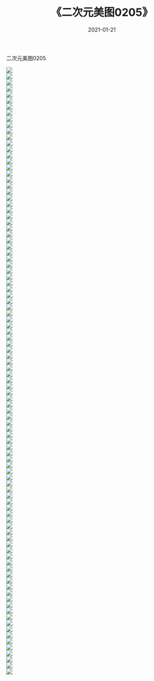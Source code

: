 ﻿---
layout: post
title:  《二次元美图0205》
date:   2021-01-21
img: http://imgx.orgx.ga/二次元/2021/二次元美图0205/000.jpg
categories: [美女, 清纯, 唯美]
---

二次元美图0205

 ![](http://imgx.orgx.ga/二次元/2021/二次元美图0205/001.jpg) <br>![](http://imgx.orgx.ga/二次元/2021/二次元美图0205/002.jpg) <br>![](http://imgx.orgx.ga/二次元/2021/二次元美图0205/003.jpg) <br>![](http://imgx.orgx.ga/二次元/2021/二次元美图0205/004.jpg) <br>![](http://imgx.orgx.ga/二次元/2021/二次元美图0205/005.jpg) <br>![](http://imgx.orgx.ga/二次元/2021/二次元美图0205/006.jpg) <br>![](http://imgx.orgx.ga/二次元/2021/二次元美图0205/007.jpg) <br>![](http://imgx.orgx.ga/二次元/2021/二次元美图0205/008.jpg) <br>![](http://imgx.orgx.ga/二次元/2021/二次元美图0205/009.jpg) <br>![](http://imgx.orgx.ga/二次元/2021/二次元美图0205/010.jpg) <br>![](http://imgx.orgx.ga/二次元/2021/二次元美图0205/011.jpg) <br>![](http://imgx.orgx.ga/二次元/2021/二次元美图0205/012.jpg) <br>![](http://imgx.orgx.ga/二次元/2021/二次元美图0205/013.jpg) <br>![](http://imgx.orgx.ga/二次元/2021/二次元美图0205/014.jpg) <br>![](http://imgx.orgx.ga/二次元/2021/二次元美图0205/015.jpg) <br>![](http://imgx.orgx.ga/二次元/2021/二次元美图0205/016.jpg) <br>![](http://imgx.orgx.ga/二次元/2021/二次元美图0205/017.jpg) <br>![](http://imgx.orgx.ga/二次元/2021/二次元美图0205/018.jpg) <br>![](http://imgx.orgx.ga/二次元/2021/二次元美图0205/019.jpg) <br>![](http://imgx.orgx.ga/二次元/2021/二次元美图0205/020.jpg) <br>![](http://imgx.orgx.ga/二次元/2021/二次元美图0205/021.jpg) <br>![](http://imgx.orgx.ga/二次元/2021/二次元美图0205/022.jpg) <br>![](http://imgx.orgx.ga/二次元/2021/二次元美图0205/023.jpg) <br>![](http://imgx.orgx.ga/二次元/2021/二次元美图0205/024.jpg) <br>![](http://imgx.orgx.ga/二次元/2021/二次元美图0205/025.jpg) <br>![](http://imgx.orgx.ga/二次元/2021/二次元美图0205/026.jpg) <br>![](http://imgx.orgx.ga/二次元/2021/二次元美图0205/027.jpg) <br>![](http://imgx.orgx.ga/二次元/2021/二次元美图0205/028.jpg) <br>![](http://imgx.orgx.ga/二次元/2021/二次元美图0205/029.jpg) <br>![](http://imgx.orgx.ga/二次元/2021/二次元美图0205/030.jpg) <br>![](http://imgx.orgx.ga/二次元/2021/二次元美图0205/031.jpg) <br>![](http://imgx.orgx.ga/二次元/2021/二次元美图0205/032.jpg) <br>![](http://imgx.orgx.ga/二次元/2021/二次元美图0205/033.jpg) <br>![](http://imgx.orgx.ga/二次元/2021/二次元美图0205/034.jpg) <br>![](http://imgx.orgx.ga/二次元/2021/二次元美图0205/035.jpg) <br>![](http://imgx.orgx.ga/二次元/2021/二次元美图0205/036.jpg) <br>![](http://imgx.orgx.ga/二次元/2021/二次元美图0205/037.jpg) <br>![](http://imgx.orgx.ga/二次元/2021/二次元美图0205/038.jpg) <br>![](http://imgx.orgx.ga/二次元/2021/二次元美图0205/039.jpg) <br>![](http://imgx.orgx.ga/二次元/2021/二次元美图0205/040.jpg) <br>![](http://imgx.orgx.ga/二次元/2021/二次元美图0205/041.jpg) <br>![](http://imgx.orgx.ga/二次元/2021/二次元美图0205/042.jpg) <br>![](http://imgx.orgx.ga/二次元/2021/二次元美图0205/043.jpg) <br>![](http://imgx.orgx.ga/二次元/2021/二次元美图0205/044.jpg) <br>![](http://imgx.orgx.ga/二次元/2021/二次元美图0205/045.jpg) <br>![](http://imgx.orgx.ga/二次元/2021/二次元美图0205/046.jpg) <br>![](http://imgx.orgx.ga/二次元/2021/二次元美图0205/047.jpg) <br>![](http://imgx.orgx.ga/二次元/2021/二次元美图0205/048.jpg) <br>![](http://imgx.orgx.ga/二次元/2021/二次元美图0205/049.jpg) <br>![](http://imgx.orgx.ga/二次元/2021/二次元美图0205/050.jpg) <br>![](http://imgx.orgx.ga/二次元/2021/二次元美图0205/051.jpg) <br>![](http://imgx.orgx.ga/二次元/2021/二次元美图0205/052.jpg) <br>![](http://imgx.orgx.ga/二次元/2021/二次元美图0205/053.jpg) <br>![](http://imgx.orgx.ga/二次元/2021/二次元美图0205/054.jpg) <br>![](http://imgx.orgx.ga/二次元/2021/二次元美图0205/055.jpg) <br>![](http://imgx.orgx.ga/二次元/2021/二次元美图0205/056.jpg) <br>![](http://imgx.orgx.ga/二次元/2021/二次元美图0205/057.jpg) <br>![](http://imgx.orgx.ga/二次元/2021/二次元美图0205/058.jpg) <br>![](http://imgx.orgx.ga/二次元/2021/二次元美图0205/059.jpg) <br>![](http://imgx.orgx.ga/二次元/2021/二次元美图0205/060.jpg) <br>![](http://imgx.orgx.ga/二次元/2021/二次元美图0205/061.jpg) <br>![](http://imgx.orgx.ga/二次元/2021/二次元美图0205/062.jpg) <br>![](http://imgx.orgx.ga/二次元/2021/二次元美图0205/063.jpg) <br>![](http://imgx.orgx.ga/二次元/2021/二次元美图0205/064.jpg) <br>![](http://imgx.orgx.ga/二次元/2021/二次元美图0205/065.jpg) <br>![](http://imgx.orgx.ga/二次元/2021/二次元美图0205/066.jpg) <br>![](http://imgx.orgx.ga/二次元/2021/二次元美图0205/067.jpg) <br>![](http://imgx.orgx.ga/二次元/2021/二次元美图0205/068.jpg) <br>![](http://imgx.orgx.ga/二次元/2021/二次元美图0205/069.jpg) <br>![](http://imgx.orgx.ga/二次元/2021/二次元美图0205/070.jpg) <br>![](http://imgx.orgx.ga/二次元/2021/二次元美图0205/071.jpg) <br>![](http://imgx.orgx.ga/二次元/2021/二次元美图0205/072.jpg) <br>![](http://imgx.orgx.ga/二次元/2021/二次元美图0205/073.jpg) <br>![](http://imgx.orgx.ga/二次元/2021/二次元美图0205/074.jpg) <br>![](http://imgx.orgx.ga/二次元/2021/二次元美图0205/075.jpg) <br>![](http://imgx.orgx.ga/二次元/2021/二次元美图0205/076.jpg) <br>![](http://imgx.orgx.ga/二次元/2021/二次元美图0205/077.jpg) <br>![](http://imgx.orgx.ga/二次元/2021/二次元美图0205/078.jpg) <br>![](http://imgx.orgx.ga/二次元/2021/二次元美图0205/079.jpg) <br>![](http://imgx.orgx.ga/二次元/2021/二次元美图0205/080.jpg) <br>![](http://imgx.orgx.ga/二次元/2021/二次元美图0205/081.jpg) <br>![](http://imgx.orgx.ga/二次元/2021/二次元美图0205/082.jpg) <br>![](http://imgx.orgx.ga/二次元/2021/二次元美图0205/083.jpg) <br>![](http://imgx.orgx.ga/二次元/2021/二次元美图0205/084.jpg) <br>![](http://imgx.orgx.ga/二次元/2021/二次元美图0205/085.jpg) <br>![](http://imgx.orgx.ga/二次元/2021/二次元美图0205/086.jpg) <br>![](http://imgx.orgx.ga/二次元/2021/二次元美图0205/087.jpg) <br>![](http://imgx.orgx.ga/二次元/2021/二次元美图0205/088.jpg) <br>![](http://imgx.orgx.ga/二次元/2021/二次元美图0205/089.jpg) <br>![](http://imgx.orgx.ga/二次元/2021/二次元美图0205/090.jpg) <br>![](http://imgx.orgx.ga/二次元/2021/二次元美图0205/091.jpg) <br>![](http://imgx.orgx.ga/二次元/2021/二次元美图0205/092.jpg) <br>![](http://imgx.orgx.ga/二次元/2021/二次元美图0205/093.jpg) <br>![](http://imgx.orgx.ga/二次元/2021/二次元美图0205/094.jpg) <br>![](http://imgx.orgx.ga/二次元/2021/二次元美图0205/095.jpg) <br>![](http://imgx.orgx.ga/二次元/2021/二次元美图0205/096.jpg) <br>![](http://imgx.orgx.ga/二次元/2021/二次元美图0205/097.jpg) <br>![](http://imgx.orgx.ga/二次元/2021/二次元美图0205/098.jpg) <br>![](http://imgx.orgx.ga/二次元/2021/二次元美图0205/099.jpg) <br>![](http://imgx.orgx.ga/二次元/2021/二次元美图0205/100.jpg) <br>